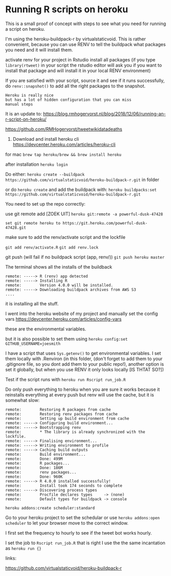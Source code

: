 # Running R scripts on heroku


This is a small proof of concept with steps to see what you need for running a script on heroku. 

I'm using the heroku-buildpack-r by virtualstaticvoid. 
This is rather convenient, because you can use RENV to tell the 
buildpack what packages you need and it will install them.

activate renv for your project in Rstudio
install all packages (if you type `library(rtweet)` in your script the rstudio editor will ask you if you want to install that package and will install it in your local RENV environment)

If you are satisfied with your script, source it and see if it runs successfully, do `renv::snapshot()` to add all the right packages to the snapshot.


```
Heroku is really nice
but has a lot of hidden configuration that you can miss
manual steps
```


It is an update to: https://blog.rmhogervorst.nl/blog/2018/12/06/running-an-r-script-on-heroku/

https://github.com/RMHogervorst/tweetwikidatadeaths

1. Download and install heroku cli
https://devcenter.heroku.com/articles/heroku-cli

for mac `brew tap heroku/brew && brew install heroku`

after installation
`heroku login`

Do either:
`heroku create --buildpack https://github.com/virtualstaticvoid/heroku-buildpack-r.git` in folder 

or do `heroku create` and add the buildpack with:
`heroku buildpacks:set https://github.com/virtualstaticvoid/heroku-buildpack-r.git`

You need to set up the repo correctly:

use git remote add [ZOEK UIT]
`heroku git:remote -a powerful-dusk-47428`

```
set git remote heroku to https://git.heroku.com/powerful-dusk-47428.git
```

make sure to add the renv/activate script and the lockfile

`git add renv/activate.R`
`git add renv.lock`

git push (will fail if no buildpack script (app, renv/))
`git push heroku master`

The terminal shows all the installs of the buildback
```
remote: -----> R (renv) app detected
remote: -----> Installing R
remote:        Version 4.0.0 will be installed.
remote: -----> Downloading buildpack archives from AWS S3
....
```

it is installing all the stuff. 

I went into the heroku website of my project and manually
set the config vars <https://devcenter.heroku.com/articles/config-vars>

these are the environmental variables. 

but it is also possible to set them using `heroku config:set GITHUB_USERNAME=joesmith`

I have  a script that uses `Sys.getenv()` to get environmental
variables. I set them locally with .Renviron (in this folder, (don't forget to add them to your .gitignore file, so you dont add them to your public repo!), another option is set it globally, but when you use RENV it only looks locally [IS THTAT SO?])


Test if the script runs with `heroku run Rscript run_job.R`

Do only push everything to heroku when you are sure it works because it reinstalls everything at every push but renv will
use the cache, but it is somewhat slow:
```
remote:        Restoring R packages from cache
remote:        Restoring renv packages from cache
remote:        Setting up build environment from cache
remote: -----> Configuring build environment...
remote: -----> Bootstrapping renv
remote:        * The library is already synchronized with the lockfile.
remote: -----> Finalising environment...
remote: -----> Writing environment to profile
remote: -----> Caching build outputs
remote:        Build environment...
remote:        Done: 499M
remote:        R packages...
remote:        Done: 186M
remote:        renv packages...
remote:        Done: 960K
remote: -----> R 4.0.0 installed successfully!
remote:        Install took 174 seconds to complete
remote: -----> Discovering process types
remote:        Procfile declares types     -> (none)
remote:        Default types for buildpack -> console
```


```
heroku addons:create scheduler:standard
```

Go to your heroku project to set the schedular or use
`heroku addons:open scheduler` to let your browser move to the correct window.

I first set the frequency to hourly to see if the tweet bot works hourly. 

I set the job to `Rscript run_job.R` that is right I use the 
the same incantation as `heroku run {}` 


links:

https://github.com/virtualstaticvoid/heroku-buildpack-r
